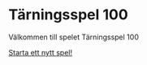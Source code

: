 Tärningsspel 100
==================

Välkommen till spelet Tärningsspel 100

[Starta ett nytt spel!](dice1/init)

